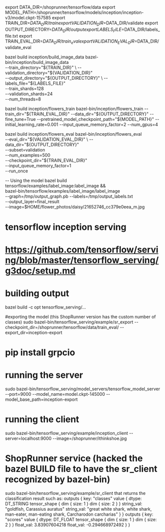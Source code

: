 export DATA_DIR=/shoprunner/tensorflow/data
export MODEL_PATH=/shoprunner/tensorflow/models/inception/inception-v3/model.ckpt-157585
export TRAIN_DIR=$DATA_DIR/train
export VALIDATION_DIR=$DATA_DIR/validate
export OUTPUT_DIRECTORY=$DATA_DIR/output
export LABELS_FILE=$DATA_DIR/labels_file.txt
export TRAIN_EVAL_DIR=$DATA_DIR/train_eval
export VALIDATION_EVAL_DIR=$DATA_DIR/validate_eval

bazel build inception/build_image_data
bazel-bin/inception/build_image_data \
  --train_directory="${TRAIN_DIR}" \
  --validation_directory="${VALIDATION_DIR}" \
  --output_directory="${OUTPUT_DIRECTORY}" \
  --labels_file="${LABELS_FILE}" \
  --train_shards=128 \
  --validation_shards=24 \
  --num_threads=8

bazel build inception/flowers_train
bazel-bin/inception/flowers_train --train_dir="${TRAIN_EVAL_DIR}" --data_dir="${OUTPUT_DIRECTORY}" --fine_tune=True --pretrained_model_checkpoint_path="${MODEL_PATH}"  --initial_learning_rate=0.001 --input_queue_memory_factor=2 --num_gpus=4

bazel build inception/flowers_eval
bazel-bin/inception/flowers_eval \
  --eval_dir="${VALIDATION_EVAL_DIR}" \
  --data_dir="${OUTPUT_DIRECTORY}" \
  --subset=validation \
  --num_examples=500 \
  --checkpoint_dir="${TRAIN_EVAL_DIR}" \
  --input_queue_memory_factor=1 \
  --run_once

  -- Using the model
bazel build tensorflow/examples/label_image:label_image && \
bazel-bin/tensorflow/examples/label_image/label_image \
--graph=/tmp/output_graph.pb --labels=/tmp/output_labels.txt \
--output_layer=final_result \
--image=$HOME/flower_photos/daisy/21652746_cc379e0eea_m.jpg


# tensorflow inception serving
# https://github.com/tensorflow/serving/blob/master/tensorflow_serving/g3doc/setup.md

# building output
bazel build -c opt tensorflow_serving/...

#exporting the model (this ShopRunner version has the custom number of classes)
sudo bazel-bin/tensorflow_serving/example/sr_export --checkpoint_dir=/shoprunner/tensorflow/data/train_eval/ --export_dir=inception-export

# pip install grpcio
# running the server
sudo bazel-bin/tensorflow_serving/model_servers/tensorflow_model_server --port=9000 --model_name=model.ckpt-145000 --model_base_path=inception-export

# running the client
sudo bazel-bin/tensorflow_serving/example/inception_client --server=localhost:9000 --image=/shoprunner/ithinkshoe.jpg
# ShopRunner service (hacked the bazel BUILD file to have the sr_client recognized by bazel-bin)
sudo bazel-bin/tensorflow_serving/example/sr_client
that returns the classification result such as:
outputs {
  key: "classes"
  value {
    dtype: DT_STRING
    tensor_shape {
      dim {
        size: 1
      }
      dim {
        size: 2
      }
    }
    string_val: "goldfish, Carassius auratus"
    string_val: "great white shark, white shark, man-eater, man-eating shark, Carcharodon carcharias"
  }
}
outputs {
  key: "scores"
  value {
    dtype: DT_FLOAT
    tensor_shape {
      dim {
        size: 1
      }
      dim {
        size: 2
      }
    }
    float_val: 3.83907604218
    float_val: -0.294668972492
  }
}

